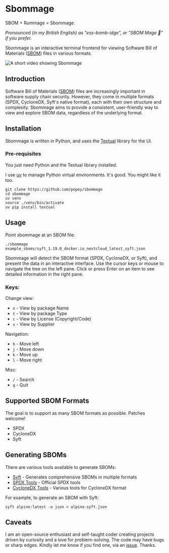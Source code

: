 # Sbommage

SBOM + Rummage = Sbommage.

*Pronounced (in my British English) as "ess-bomb-idge", or "SBOM Mage 🧙" if you prefer.*

Sbommage is an interactive terminal frontend for viewing Software Bill of Materials ([SBOM](https://anchore.com/sbom/)) files in various formats.

![A short video showing Sbommage](./sbommage.gif)

## Introduction

Software Bill of Materials ([SBOM](https://anchore.com/sbom/)) files are increasingly important in software supply chain security. However, they come in multiple formats (SPDX, CycloneDX, Syft's native format), each with their own structure and complexity. Sbommage aims to provide a consistent, user-friendly way to view and explore SBOM data, regardless of the underlying format.

## Installation

Sbommage is written in Python, and uses the [Textual](https://textual.textualize.io/) library for the UI.

### Pre-requisites

You just need Python and the Textual library installed.

I use [uv](https://github.com/astral-sh/uv) to manage Python virtual environments. It's good. You might like it too.

```shell
git clone https://github.com/popey/sbommage
cd sbommage
uv venv
source ./venv/bin/activate
uv pip install textual
```

## Usage

Point sbommage at an SBOM file:

```shell
./sbommage example_sboms/syft_1.19.0_docker.io_nextcloud_latest_syft.json
```

Sbommage will detect the SBOM format (SPDX, CycloneDX, or Syft), and present the data in an interactive interface.
Use the cursor keys or mouse to navigate the tree on the left pane.
Click or press Enter on an item to see detailed information in the right pane.

### Keys:

Change view:

* `n` - View by package Name
* `t` - View by package Type
* `c` - View by License (Copyright/Code)
* `s` - View by Supplier

Navigation:

* `h` - Move left
* `j` - Move down
* `k` - Move up
* `l` - Move right

Misc:

* `/` - Search
* `q` - Quit

## Supported SBOM Formats

The goal is to support as many SBOM formats as possible. Patches welcome!

* SPDX
* CycloneDX
* Syft

## Generating SBOMs

There are various tools available to generate SBOMs:

* [Syft](https://github.com/anchore/syft) - Generates comprehensive SBOMs in multiple formats
* [SPDX Tools](https://github.com/spdx/tools) - Official SPDX tools
* [CycloneDX Tools](https://github.com/CycloneDX) - Various tools for CycloneDX format

For example, to generate an SBOM with Syft:

```shell
syft alpine:latest -o json > alpine-syft.json
```

## Caveats

I am an open-source enthusiast and self-taught coder creating projects driven by curiosity and a love for problem-solving. The code may have bugs or sharp edges. Kindly let me know if you find one, via an [issue](https://github.com/popey/sbommage/issues). Thanks.

